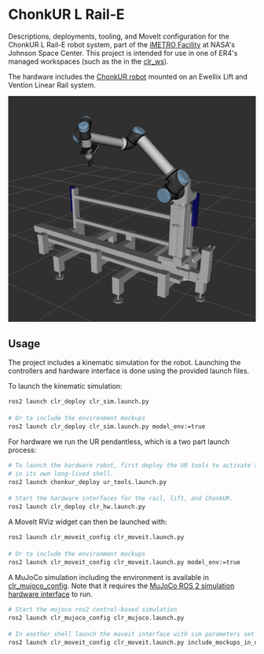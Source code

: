 # ChonkUR L Rail-E

Descriptions, deployments, tooling, and MoveIt configuration for the ChonkUR L Rail-E robot system,
part of the [iMETRO Facility](https://ntrs.nasa.gov/citations/20240013956) at NASA's Johnson Space Center.
This project is intended for use in one of ER4's managed workspaces (such as the in the [clr_ws](https://github.com/NASA-JSC-Robotics/clr_ws)).

The hardware includes the [ChonkUR robot](chonkur/README.md) mounted on an Ewellix Lift and Vention Linear Rail system.

![alt text](./clr.png "CLR MockUp")

## Usage

The project includes a kinematic simulation for the robot.
Launching the controllers and hardware interface is done using the provided launch files.

To launch the kinematic simulation:

```bash
ros2 launch clr_deploy clr_sim.launch.py

# Or to include the environment mockups
ros2 launch clr_deploy clr_sim.launch.py model_env:=true
```

For hardware we run the UR pendantless, which is a two part launch process:

```bash
# To launch the hardware robot, first deploy the UR tools to activate the dashboard client
# in its own long-lived shell.
ros2 launch chonkur_deploy ur_tools.launch.py

# Start the hardware interfaces for the rail, lift, and ChonkUR.
ros2 launch clr_deploy clr_hw.launch.py
```

A MoveIt RViz widget can then be launched with:

```bash
ros2 launch clr_moveit_config clr_moveit.launch.py

# Or to include the environment mockups
ros2 launch clr_moveit_config clr_moveit.launch.py model_env:=true
```

A MuJoCo simulation including the environment is available in [clr_mujoco_config](./clr_mujoco_config/README.md).
Note that it requires the [MuJoCo ROS 2 simulation hardware interface](https://github.com/NASA-JSC-Robotics/mujoco_ros2_simulation) to run.

```bash
# Start the mujoco ros2 control-based simulation
ros2 launch clr_mujoco_config clr_mujoco.launch.py

# In another shell launch the moveit interface with sim parameters set
ros2 launch clr_moveit_config clr_moveit.launch.py include_mockups_in_description:=true use_sim_time:=true
```
